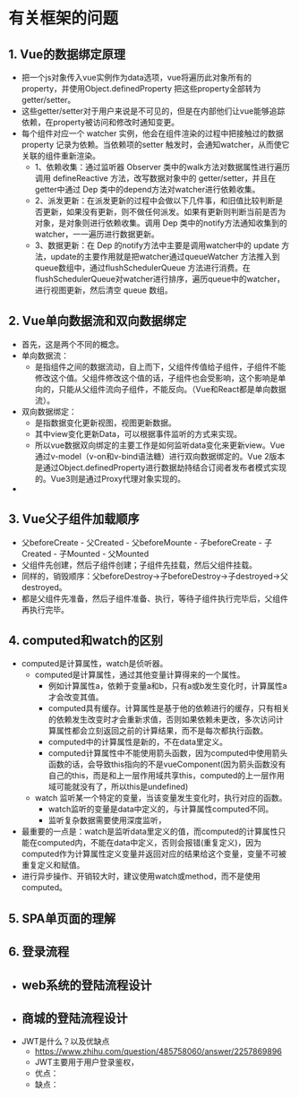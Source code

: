 # 有关框架的问题
## 1. Vue的数据绑定原理
+ 把一个js对象传入vue实例作为data选项，vue将遍历此对象所有的property，并使用Object.definedProperty 把这些property全部转为getter/setter。
+ 这些getter/setter对于用户来说是不可见的，但是在内部他们让vue能够追踪依赖，在property被访问和修改时通知变更。
+ 每个组件对应一个 watcher 实例，他会在组件渲染的过程中把接触过的数据 property 记录为依赖。当依赖项的setter 触发时，会通知watcher，从而使它关联的组件重新渲染。
    - 1、依赖收集：通过监听器 Observer 类中的walk方法对数据属性进行遍历调用 defineReactive 方法，改写数据对象中的 getter/setter，并且在getter中通过 Dep 类中的depend方法对watcher进行依赖收集。
    - 2、派发更新：在派发更新的过程中会做以下几件事，和旧值比较判断是否更新，如果没有更新，则不做任何派发。如果有更新则判断当前是否为对象，是对象则进行依赖收集。调用 Dep 类中的notify方法通知收集到的watcher，一一遍历进行数据更新。
    - 3、数据更新：在 Dep 的notify方法中主要是调用watcher中的 update 方法，update的主要作用就是把watcher通过queueWatcher 方法推入到queue数组中，通过flushSchedulerQueue 方法进行消费。在flushSchedulerQueue对watcher进行排序，遍历queue中的watcher，进行视图更新，然后清空 queue 数组。

## 2. Vue单向数据流和双向数据绑定
+ 首先，这是两个不同的概念。
+ 单向数据流：
    - 是指组件之间的数据流动，自上而下，父组件传值给子组件，子组件不能修改这个值。父组件修改这个值的话，子组件也会受影响，这个影响是单向的，只能从父组件流向子组件，不能反向。（Vue和React都是单向数据流）。
+ 双向数据绑定：
    - 是指数据变化更新视图，视图更新数据。
    - 其中view变化更新Data，可以根据事件监听的方式来实现。
    - 所以vue数据双向绑定的主要工作是如何监听data变化来更新view。Vue通过v-model（v-on和v-bind语法糖）进行双向数据绑定的。Vue 2版本是通过Object.definedProperty进行数据劫持结合订阅者发布者模式实现的。Vue3则是通过Proxy代理对象实现的。
+ 

## 3. Vue父子组件加载顺序
+ 父beforeCreate - 父Created - 父beforeMounte - 子beforeCreate - 子Created - 子Mounted - 父Mounted
+ 父组件先创建，然后子组件创建；子组件先挂载，然后父组件挂载。
+ 同样的，销毁顺序：父beforeDestroy->子beforeDestroy->子destroyed->父destroyed。
+ 都是父组件先准备，然后子组件准备、执行，等待子组件执行完毕后，父组件再执行完毕。
## 4. computed和watch的区别
+ computed是计算属性，watch是侦听器。
    + computed是计算属性，通过其他变量计算得来的一个属性。
        - 例如计算属性a，依赖于变量a和b，只有a或b发生变化时，计算属性a才会改变其值。
        - computed具有缓存。计算属性是基于他的依赖进行的缓存，只有相关的依赖发生改变时才会重新求值，否则如果依赖未更改，多次访问计算属性都会立刻返回之前的计算结果，而不是每次都执行函数。
        - computed中的计算属性是新的，不在data里定义。
        - computed计算属性中不能使用箭头函数，因为computed中使用箭头函数的话，会导致this指向的不是vueComponent(因为箭头函数没有自己的this，而是和上一层作用域共享this，computed的上一层作用域可能就没有了，所以this是undefined)
    + watch 监听某一个特定的变量，当该变量发生变化时，执行对应的函数。
        - watch监听的变量是data中定义的，与计算属性computed不同。
        - 监听复杂数据需要使用深度监听，
+ 最重要的一点是：watch是监听data里定义的值，而computed的计算属性只能在computed内，不能在data中定义，否则会报错(重复定义)，因为computed作为计算属性定义变量并返回对应的结果给这个变量，变量不可被重复定义和赋值。
+ 进行异步操作、开销较大时，建议使用watch或method，而不是使用computed。
## 5. SPA单页面的理解

## 6. 登录流程
+ web系统的登陆流程设计
    - 
+ 商城的登陆流程设计
    - 
+ JWT是什么？以及优缺点
    - https://www.zhihu.com/question/485758060/answer/2257869896
    - JWT主要用于用户登录鉴权， 
    - 优点：
    - 缺点：